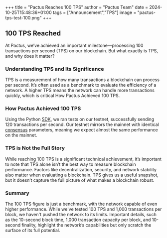 +++
title = "Pactus Reaches 100 TPS"
author = "Pactus Team"
date = 2024-10-25T15:48:36+01:00
tags = ["Announcement","TPS"]
image = "pactus-tps-test-100.png"
+++

## 100 TPS Reached

At Pactus, we’ve achieved an important milestone—processing 100 transactions per second (TPS) on our blockchain.
But what exactly is TPS, and why does it matter?

### Understanding TPS and Its Significance

TPS is a measurement of how many transactions a blockchain can process per second. It’s often used as a benchmark
to evaluate the efficiency of a network. A higher TPS means the network can handle more transactions quickly,
which is critical How Pactus Achieved 100 TPS.

### How Pactus Achieved 100 TPS

Using the Python [SDK](https://github.com/pactus-project/python-sdk), we ran tests on our testnet, successfully
sending 120 transactions per second. Our testnet mirrors the mainnet with identical
[consensus](https://docs.pactus.org/protocol/consensus/) parameters, meaning we expect almost the same
performance on the mainnet.

### TPS is Not the Full Story

While reaching 100 TPS is a significant technical achievement, it’s important to note that TPS alone isn’t the
best way to measure blockchain performance. Factors like decentralization, security, and network stability also
matter when evaluating a blockchain. TPS gives us a useful snapshot, but it doesn’t capture the full picture
of what makes a blockchain robust.

### Summary

The 100 TPS figure is just a benchmark, with the network capable of even higher performance. While we've tested
100 TPS and 1,000 transactions per block, we haven't pushed the network to its limits. Important details, such
as the 10-second block time, 1,000 transaction capacity per block, and 10-second finality, highlight the
network’s capabilities but only scratch the surface of its full potential.

